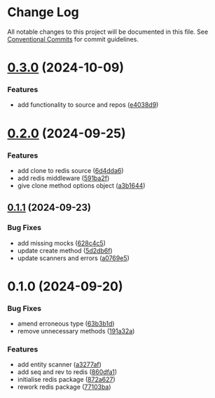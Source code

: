 # Change Log

All notable changes to this project will be documented in this file.
See [Conventional Commits](https://conventionalcommits.org) for commit guidelines.

# [0.3.0](https://github.com/lindorm-io/monorepo/compare/@lindorm/redis@0.2.0...@lindorm/redis@0.3.0) (2024-10-09)

### Features

- add functionality to source and repos ([e4038d9](https://github.com/lindorm-io/monorepo/commit/e4038d91adb88d306bb8ddc7a14cb8cdb907f5a0))

# [0.2.0](https://github.com/lindorm-io/monorepo/compare/@lindorm/redis@0.1.1...@lindorm/redis@0.2.0) (2024-09-25)

### Features

- add clone to redis source ([6d4dda6](https://github.com/lindorm-io/monorepo/commit/6d4dda638e820831507e84374f64fa58299dd2b4))
- add redis middleware ([591ba2f](https://github.com/lindorm-io/monorepo/commit/591ba2f2b5ec48ee4222f014418b292d4b58aa25))
- give clone method options object ([a3b1644](https://github.com/lindorm-io/monorepo/commit/a3b16441c90dea194cd82c54cf913cd6e0d59071))

## [0.1.1](https://github.com/lindorm-io/monorepo/compare/@lindorm/redis@0.1.0...@lindorm/redis@0.1.1) (2024-09-23)

### Bug Fixes

- add missing mocks ([628c4c5](https://github.com/lindorm-io/monorepo/commit/628c4c5af3bf46e8bf7616aef5f2a248a455ca05))
- update create method ([5d2db6f](https://github.com/lindorm-io/monorepo/commit/5d2db6f55f9081593533c38eccdb96202d30e2cc))
- update scanners and errors ([a0769e5](https://github.com/lindorm-io/monorepo/commit/a0769e599a3b644e554c1ad75c687a0cc65feb12))

# 0.1.0 (2024-09-20)

### Bug Fixes

- amend erroneous type ([63b3b1d](https://github.com/lindorm-io/monorepo/commit/63b3b1d059cef6a18ef2e0cec600a84ab1c96c50))
- remove unnecessary methods ([191a32a](https://github.com/lindorm-io/monorepo/commit/191a32afebc592a834e07c271ed229fd2220ab2b))

### Features

- add entity scanner ([a3277af](https://github.com/lindorm-io/monorepo/commit/a3277afaf19878d6b9dd71db0e5263026c370d3b))
- add seq and rev to redis ([860dfa1](https://github.com/lindorm-io/monorepo/commit/860dfa1b6a7b3caa121b1d4f2adb0344fb313bb4))
- initialise redis package ([872a627](https://github.com/lindorm-io/monorepo/commit/872a627edc9e2a545fd734437ae4f7628ca1d5a8))
- rework redis package ([77103ba](https://github.com/lindorm-io/monorepo/commit/77103ba4bf25403df445c0826b83e6fdecea58a8))

